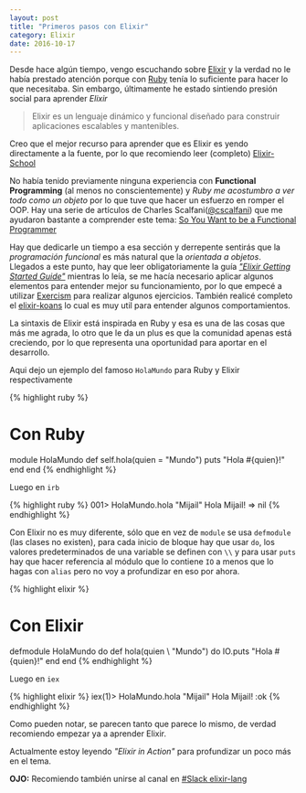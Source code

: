 ```yaml
---
layout: post
title: "Primeros pasos con Elixir"
category: Elixir
date: 2016-10-17
---
```


Desde hace algún tiempo, vengo escuchando sobre [Elixir](http://elixir-lang.org/) y la verdad no le había prestado atención porque con [Ruby](http://www.ruby-lang.org/en/) tenía lo suficiente para hacer lo que necesitaba. Sin embargo, últimamente he estado sintiendo presión social para aprender *Elixir*

> Elixir es un lenguaje dinámico y funcional diseñado para construir aplicaciones escalables y mantenibles.

Creo que el mejor recurso para aprender que es Elixir es yendo directamente a la fuente, por lo que recomiendo leer (completo) [Elixir-School](https://elixirschool.com)

No había tenido previamente ninguna experiencia con **Functional Programming** (al menos no conscientemente) y _Ruby me acostumbro a ver todo como un objeto_ por lo que tuve que hacer un esfuerzo en romper el OOP. Hay una serie de artículos de Charles Scalfani([@cscalfani](https://twitter.com/cscalfani)) que me ayudaron bastante a comprender este tema: [So You Want to be a Functional Programmer](https://medium.com/@cscalfani/so-you-want-to-be-a-functional-programmer-part-1-1f15e387e536#.efetv2g1r)

Hay que dedicarle un tiempo a esa sección y derrepente sentirás que la _programación funcional_ es más natural que la _orientada a objetos_. Llegados a este punto, hay que leer obligatoriamente la guía [_"Elixir Getting Started Guide"_](https://elixir-lang.org/getting-started/introduction.html) mientras lo leía, se me hacía necesario aplicar algunos elementos para entender mejor su funcionamiento, por lo que empecé a utilizar [Exercism](https://exercism.io) para realizar algunos ejercicios. También realicé completo el [elixir-koans](https://github.com/elixirkoans/elixir-koans) lo cual es muy util para entender algunos comportamientos.

La sintaxis de Elixir está inspirada en Ruby y esa es una de las cosas que más me agrada, lo otro que le da un plus es que la comunidad apenas está creciendo, por lo que representa una oportunidad para aportar en el desarrollo.

Aqui dejo un ejemplo del famoso `HolaMundo` para Ruby y Elixir respectivamente

{% highlight ruby %}
# Con Ruby
module HolaMundo
  def self.hola(quien = "Mundo")
    puts "Hola #{quien}!"
  end
end
{% endhighlight %}

Luego en `irb`

{% highlight ruby %}
001> HolaMundo.hola "Mijail"
Hola Mijail!
=> nil
{% endhighlight %}

Con Elixir no es muy diferente, sólo que en vez de `module` se usa `defmodule` (las clases no existen), para cada inicio de bloque hay que usar `do`, los valores predeterminados de una variable se definen con `\\` y para usar `puts` hay que hacer referencia al módulo que lo contiene `IO` a menos que lo hagas con `alias` pero no voy a profundizar en eso por ahora.

{% highlight elixir %}
# Con Elixir
defmodule HolaMundo do
  def hola(quien \\ "Mundo") do
    IO.puts "Hola #{quien}!"
  end
end
{% endhighlight %}

Luego en `iex`

{% highlight elixir %}
iex(1)> HolaMundo.hola "Mijail"
Hola Mijail!
:ok
{% endhighlight %}

Como pueden notar, se parecen tanto que parece lo mismo, de verdad recomiendo empezar ya a aprender Elixir.

Actualmente estoy leyendo _"Elixir in Action"_ para profundizar un poco más en el tema.

**OJO:** Recomiendo también unirse al canal en [#Slack elixir-lang](https://elixir-slackin.herokuapp.com/)
